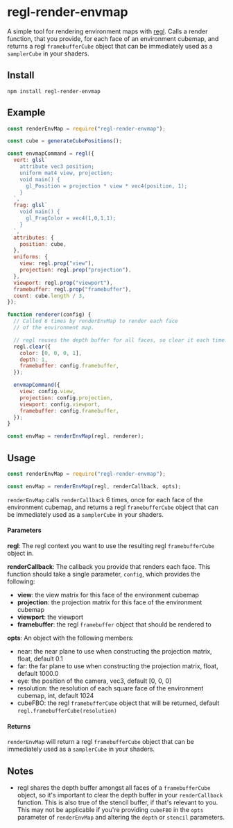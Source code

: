 # regl-render-envmap

A simple tool for rendering environment maps with [regl](https://github.com/regl-project/regl). Calls a render function,
that you provide, for each face of an environment cubemap, and returns a regl `framebufferCube` object that can be
immediately used as a `samplerCube` in your shaders.

## Install

```
npm install regl-render-envmap
```

## Example

```js
const renderEnvMap = require("regl-render-envmap");

const cube = generateCubePositions();

const envmapCommand = regl({
  vert: glsl`
    attribute vec3 position;
    uniform mat4 view, projection;
    void main() {
      gl_Position = projection * view * vec4(position, 1);
    }
  `,
  frag: glsl`
    void main() {
      gl_FragColor = vec4(1,0,1,1);
    }
  `,
  attributes: {
    position: cube,
  },
  uniforms: {
    view: regl.prop("view"),
    projection: regl.prop("projection"),
  },
  viewport: regl.prop("viewport"),
  framebuffer: regl.prop("framebuffer"),
  count: cube.length / 3,
});

function renderer(config) {
  // Called 6 times by renderEnvMap to render each face
  // of the environment map.

  // regl reuses the depth buffer for all faces, so clear it each time.
  regl.clear({
    color: [0, 0, 0, 1],
    depth: 1,
    framebuffer: config.framebuffer,
  });

  envmapCommand({
    view: config.view,
    projection: config.projection,
    viewport: config.viewport,
    framebuffer: config.framebuffer,
  });
}

const envMap = renderEnvMap(regl, renderer);
```

## Usage

```js
const renderEnvMap = require("regl-render-envmap");

const envMap = renderEnvMap(regl, renderCallback, opts);
```

`renderEnvMap` calls `renderCallback` 6 times, once for each face of the environment cubemap, and returns a regl `framebufferCube` object
that can be immediately used as a `samplerCube` in your shaders.

#### Parameters

**regl**: The regl context you want to use the resulting regl `framebufferCube` object in.

**renderCallback**: The callback you provide that renders each face. This function should take a single parameter, `config`,
which provides the following:

* **view**: the view matrix for this face of the environment cubemap
* **projection**: the projection matrix for this face of the environment cubemap
* **viewport**: the viewport
* **framebuffer**: the regl `framebuffer` object that should be rendered to

**opts**: An object with the following members:

* near: the near plane to use when constructing the projection matrix, float, default 0.1
* far: the far plane to use when constructing the projection matrix, float, default 1000.0
* eye: the position of the camera, vec3, default [0, 0, 0]
* resolution: the resolution of each square face of the environment cubemap, int, default 1024
* cubeFBO: the regl `framebufferCube` object that will be returned, default `regl.framebufferCube(resolution)`

#### Returns

`renderEnvMap` will return a regl `framebufferCube` object that can be immediately used as a `samplerCube` in your shaders.

## Notes

* regl shares the depth buffer amongst all faces of a `framebufferCube` object, so it's important to clear the depth buffer
  in your `renderCallback` function. This is also true of the stencil buffer, if that's relevant to you. This may not
  be applicable if you're providing `cubeFBO` in the `opts` parameter of `renderEnvMap` and altering the `depth` or
  `stencil` parameters.
